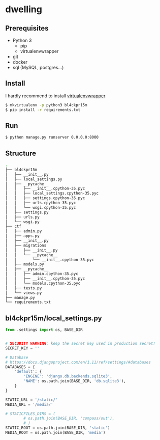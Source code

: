 # dwelling
## Prerequisites
* Python 3
  * pip
  * virtualenvwrapper 
* git
* docker
* sql (MySQL, postgres...)

## Install
I hardly recommend to install [virtualenvwrapper](http://virtualenvwrapper.readthedocs.io/en/latest/command_ref.html)
```bash
$ mkvirtualenv -p python3 bl4ckpr15m
$ pip install -r requirements.txt
```
## Run
```bash
$ python manage.py runserver 0.0.0.0:8000
```
## Structure
```bash
.
├── bl4ckpr15m
│   ├── __init__.py
│   ├── local_settings.py
│   ├── __pycache__
│   │   ├── __init__.cpython-35.pyc
│   │   ├── local_settings.cpython-35.pyc
│   │   ├── settings.cpython-35.pyc
│   │   ├── urls.cpython-35.pyc
│   │   └── wsgi.cpython-35.pyc
│   ├── settings.py
│   ├── urls.py
│   └── wsgi.py
├── ctf
│   ├── admin.py
│   ├── apps.py
│   ├── __init__.py
│   ├── migrations
│   │   ├── __init__.py
│   │   └── __pycache__
│   │       └── __init__.cpython-35.pyc
│   ├── models.py
│   ├── __pycache__
│   │   ├── admin.cpython-35.pyc
│   │   ├── __init__.cpython-35.pyc
│   │   └── models.cpython-35.pyc
│   ├── tests.py
│   └── views.py
├── manage.py
└── requirements.txt
```
## bl4ckpr15m/local_settings.py
```python
from .settings import os, BASE_DIR


# SECURITY WARNING: keep the secret key used in production secret!
SECRET_KEY = ''

# Database
# https://docs.djangoproject.com/en/1.11/ref/settings/#databases
DATABASES = {
    'default': {
        'ENGINE': 'django.db.backends.sqlite3',
        'NAME': os.path.join(BASE_DIR, 'db.sqlite3'),
    }
}

STATIC_URL = '/static/'
MEDIA_URL = '/media/'

# STATICFILES_DIRS = (
        # os.path.join(BASE_DIR, 'compass/out'),
        # )
STATIC_ROOT = os.path.join(BASE_DIR, 'static')
MEDIA_ROOT = os.path.join(BASE_DIR, 'media')

```

